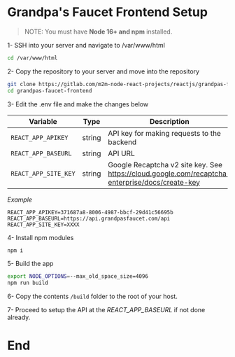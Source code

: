 # Grandpa's Faucet Frontend Setup
>NOTE: You must have **Node 16+ and npm** installed.

1- SSH into your server and navigate to /var/www/html 

```sh
cd /var/www/html
```

2- Copy the repository to your server and move into the repository
```sh
git clone https://gitlab.com/m2m-node-react-projects/reactjs/grandpas-faucet-frontend
cd grandpas-faucet-frontend
```

3- Edit the .env file and make the changes below

 | Variable | Type | Description |
| --- | --- | --- |
| `REACT_APP_APIKEY` | string | API key for making requests to the backend |
| `REACT_APP_BASEURL` | string | API URL |
| `REACT_APP_SITE_KEY` | string | Google Recaptcha v2 site key. See https://cloud.google.com/recaptcha-enterprise/docs/create-key  |

*Example*
```
REACT_APP_APIKEY=371687a8-8006-4987-bbcf-29d41c56695b
REACT_APP_BASEURL=https://api.grandpasfaucet.com/api
REACT_APP_SITE_KEY=XXXX
```

4- Install npm modules

```sh
npm i
```

5- Build the app

```sh
export NODE_OPTIONS=--max_old_space_size=4096
npm run build
```

6- Copy the contents ```/build``` folder to the root of your host.

7- Proceed to setup the API at the _REACT_APP_BASEURL_ if not done already.

# End
